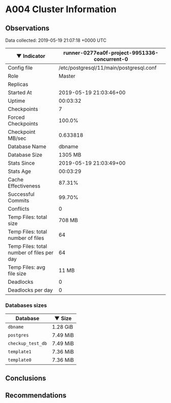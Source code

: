 # A004 Cluster Information #

## Observations ##
Data collected: 2019-05-19 21:07:18 +0000 UTC  

|&#9660;&nbsp;Indicator | runner-0277ea0f-project-9951336-concurrent-0 |
|--------|-------|
|Config file |/etc/postgresql/11/main/postgresql.conf|
|Role |Master|
|Replicas ||
|Started At |2019-05-19&nbsp;21:03:46+00|
|Uptime |00:03:32|
|Checkpoints |7|
|Forced Checkpoints |100.0%|
|Checkpoint MB/sec |0.633818|
|Database Name |dbname|
|Database Size |1305&nbsp;MB|
|Stats Since |2019-05-19&nbsp;21:03:49+00|
|Stats Age |00:03:29|
|Cache Effectiveness |87.31%|
|Successful Commits |99.70%|
|Conflicts |0|
|Temp Files: total size |708&nbsp;MB|
|Temp Files: total number of files |64|
|Temp Files: total number of files per day |64|
|Temp Files: avg file size |11&nbsp;MB|
|Deadlocks |0|
|Deadlocks per day |0|


### Databases sizes ###

| Database | &#9660;&nbsp;Size |
|----------|--------|
| `dbname` | 1.28&nbsp;GiB |
| `postgres` | 7.49&nbsp;MiB |
| `checkup_test_db` | 7.49&nbsp;MiB |
| `template1` | 7.36&nbsp;MiB |
| `template0` | 7.36&nbsp;MiB |


## Conclusions ##


## Recommendations ##

